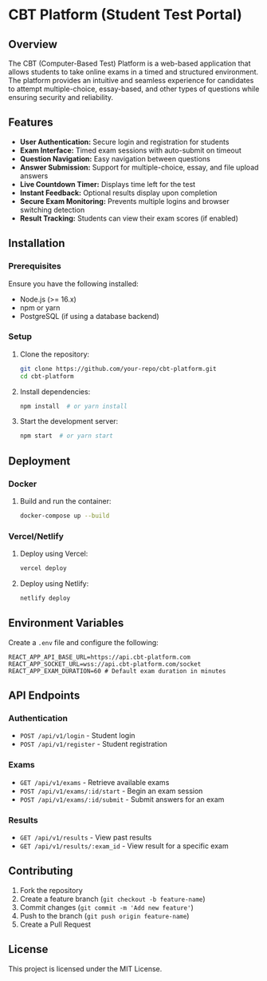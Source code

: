 # CBT Platform (Student Test Portal)

## Overview
The CBT (Computer-Based Test) Platform is a web-based application that allows students to take online exams in a timed and structured environment. The platform provides an intuitive and seamless experience for candidates to attempt multiple-choice, essay-based, and other types of questions while ensuring security and reliability.

## Features
- **User Authentication:** Secure login and registration for students
- **Exam Interface:** Timed exam sessions with auto-submit on timeout
- **Question Navigation:** Easy navigation between questions
- **Answer Submission:** Support for multiple-choice, essay, and file upload answers
- **Live Countdown Timer:** Displays time left for the test
- **Instant Feedback:** Optional results display upon completion
- **Secure Exam Monitoring:** Prevents multiple logins and browser switching detection
- **Result Tracking:** Students can view their exam scores (if enabled)

## Installation
### Prerequisites
Ensure you have the following installed:
- Node.js (>= 16.x)
- npm or yarn
- PostgreSQL (if using a database backend)

### Setup
1. Clone the repository:
   ```sh
   git clone https://github.com/your-repo/cbt-platform.git
   cd cbt-platform
   ```
2. Install dependencies:
   ```sh
   npm install  # or yarn install
   ```
3. Start the development server:
   ```sh
   npm start  # or yarn start
   ```

## Deployment
### Docker
1. Build and run the container:
   ```sh
   docker-compose up --build
   ```

### Vercel/Netlify
1. Deploy using Vercel:
   ```sh
   vercel deploy
   ```
2. Deploy using Netlify:
   ```sh
   netlify deploy
   ```

## Environment Variables
Create a `.env` file and configure the following:
```
REACT_APP_API_BASE_URL=https://api.cbt-platform.com
REACT_APP_SOCKET_URL=wss://api.cbt-platform.com/socket
REACT_APP_EXAM_DURATION=60 # Default exam duration in minutes
```

## API Endpoints
### Authentication
- `POST /api/v1/login` - Student login
- `POST /api/v1/register` - Student registration

### Exams
- `GET /api/v1/exams` - Retrieve available exams
- `POST /api/v1/exams/:id/start` - Begin an exam session
- `POST /api/v1/exams/:id/submit` - Submit answers for an exam

### Results
- `GET /api/v1/results` - View past results
- `GET /api/v1/results/:exam_id` - View result for a specific exam

## Contributing
1. Fork the repository
2. Create a feature branch (`git checkout -b feature-name`)
3. Commit changes (`git commit -m 'Add new feature'`)
4. Push to the branch (`git push origin feature-name`)
5. Create a Pull Request

## License
This project is licensed under the MIT License.

